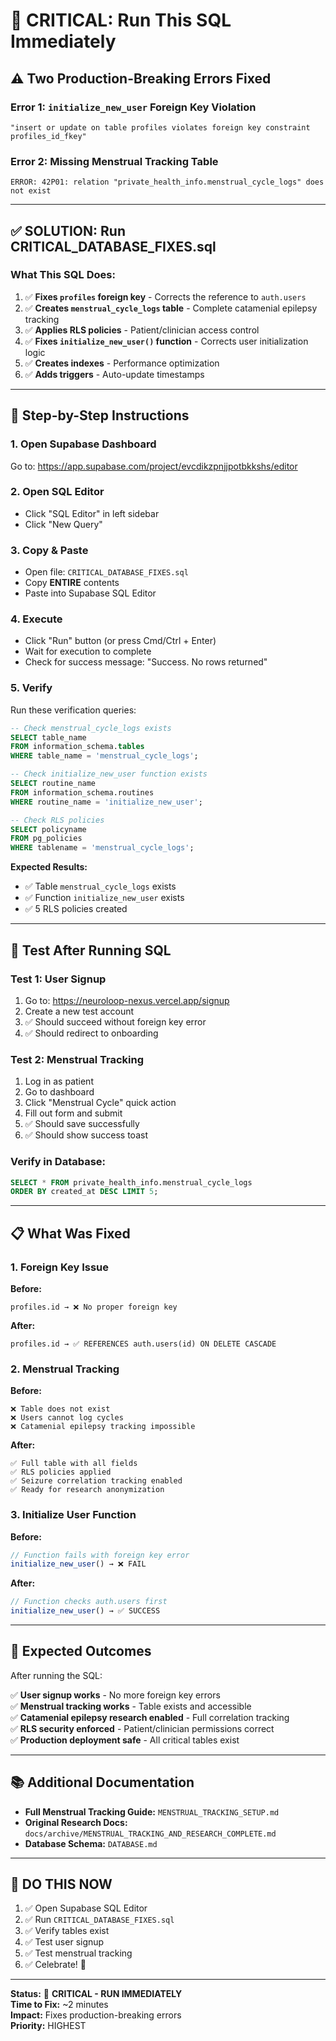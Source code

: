 # 🚨 CRITICAL: Run This SQL Immediately

## ⚠️ **Two Production-Breaking Errors Fixed**

### **Error 1: `initialize_new_user` Foreign Key Violation**
```
"insert or update on table profiles violates foreign key constraint profiles_id_fkey"
```

### **Error 2: Missing Menstrual Tracking Table**
```
ERROR: 42P01: relation "private_health_info.menstrual_cycle_logs" does not exist
```

---

## ✅ **SOLUTION: Run CRITICAL_DATABASE_FIXES.sql**

### **What This SQL Does:**

1. ✅ **Fixes `profiles` foreign key** - Corrects the reference to `auth.users`
2. ✅ **Creates `menstrual_cycle_logs` table** - Complete catamenial epilepsy tracking
3. ✅ **Applies RLS policies** - Patient/clinician access control
4. ✅ **Fixes `initialize_new_user()` function** - Corrects user initialization logic
5. ✅ **Creates indexes** - Performance optimization
6. ✅ **Adds triggers** - Auto-update timestamps

---

## 🎯 **Step-by-Step Instructions**

### **1. Open Supabase Dashboard**
Go to: https://app.supabase.com/project/evcdikzpnjjpotbkkshs/editor

### **2. Open SQL Editor**
- Click "SQL Editor" in left sidebar
- Click "New Query"

### **3. Copy & Paste**
- Open file: `CRITICAL_DATABASE_FIXES.sql`
- Copy **ENTIRE** contents
- Paste into Supabase SQL Editor

### **4. Execute**
- Click "Run" button (or press Cmd/Ctrl + Enter)
- Wait for execution to complete
- Check for success message: "Success. No rows returned"

### **5. Verify**
Run these verification queries:

```sql
-- Check menstrual_cycle_logs exists
SELECT table_name 
FROM information_schema.tables 
WHERE table_name = 'menstrual_cycle_logs';

-- Check initialize_new_user function exists
SELECT routine_name 
FROM information_schema.routines 
WHERE routine_name = 'initialize_new_user';

-- Check RLS policies
SELECT policyname 
FROM pg_policies 
WHERE tablename = 'menstrual_cycle_logs';
```

**Expected Results:**
- ✅ Table `menstrual_cycle_logs` exists
- ✅ Function `initialize_new_user` exists
- ✅ 5 RLS policies created

---

## 🧪 **Test After Running SQL**

### **Test 1: User Signup**
1. Go to: https://neuroloop-nexus.vercel.app/signup
2. Create a new test account
3. ✅ Should succeed without foreign key error
4. ✅ Should redirect to onboarding

### **Test 2: Menstrual Tracking**
1. Log in as patient
2. Go to dashboard
3. Click "Menstrual Cycle" quick action
4. Fill out form and submit
5. ✅ Should save successfully
6. ✅ Should show success toast

### **Verify in Database:**
```sql
SELECT * FROM private_health_info.menstrual_cycle_logs
ORDER BY created_at DESC LIMIT 5;
```

---

## 📋 **What Was Fixed**

### **1. Foreign Key Issue**
**Before:**
```
profiles.id → ❌ No proper foreign key
```

**After:**
```
profiles.id → ✅ REFERENCES auth.users(id) ON DELETE CASCADE
```

### **2. Menstrual Tracking**
**Before:**
```
❌ Table does not exist
❌ Users cannot log cycles
❌ Catamenial epilepsy tracking impossible
```

**After:**
```
✅ Full table with all fields
✅ RLS policies applied
✅ Seizure correlation tracking enabled
✅ Ready for research anonymization
```

### **3. Initialize User Function**
**Before:**
```javascript
// Function fails with foreign key error
initialize_new_user() → ❌ FAIL
```

**After:**
```javascript
// Function checks auth.users first
initialize_new_user() → ✅ SUCCESS
```

---

## 🎯 **Expected Outcomes**

After running the SQL:

✅ **User signup works** - No more foreign key errors  
✅ **Menstrual tracking works** - Table exists and accessible  
✅ **Catamenial epilepsy research enabled** - Full correlation tracking  
✅ **RLS security enforced** - Patient/clinician permissions correct  
✅ **Production deployment safe** - All critical tables exist  

---

## 📚 **Additional Documentation**

- **Full Menstrual Tracking Guide:** `MENSTRUAL_TRACKING_SETUP.md`
- **Original Research Docs:** `docs/archive/MENSTRUAL_TRACKING_AND_RESEARCH_COMPLETE.md`
- **Database Schema:** `DATABASE.md`

---

## 🚨 **DO THIS NOW**

1. ✅ Open Supabase SQL Editor
2. ✅ Run `CRITICAL_DATABASE_FIXES.sql`
3. ✅ Verify tables exist
4. ✅ Test user signup
5. ✅ Test menstrual tracking
6. ✅ Celebrate! 🎉

---

**Status:** 🔴 **CRITICAL - RUN IMMEDIATELY**  
**Time to Fix:** ~2 minutes  
**Impact:** Fixes production-breaking errors  
**Priority:** HIGHEST
